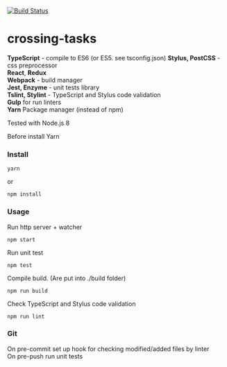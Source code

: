 [![Build Status](https://travis-ci.org/Connormiha/crossing-tasks.svg?branch=master)](https://travis-ci.org/Connormiha/crossing-tasks)

# crossing-tasks

**TypeScript** - compile to ES6 (or ES5. see tsconfig.json)
**Stylus, PostCSS** - css preprocessor  
**React**, **Redux**  
**Webpack** - build manager  
**Jest, Enzyme** - unit tests library  
**Tslint, Stylint** - TypeScript and Stylus code validation  
**Gulp** for run linters  
**Yarn** Package manager (instead of npm)

Tested with Node.js 8

Before install Yarn  
### Install
```
yarn
```
or
```
npm install
```

### Usage
Run http server + watcher
```
npm start
```

Run unit test
```
npm test
```

Compile build. (Are put into ./build folder)
```
npm run build
```

Check TypeScript and Stylus code validation
```
npm run lint
```

### Git
On pre-commit set up hook for checking modified/added files by linter  
On pre-push run unit tests
